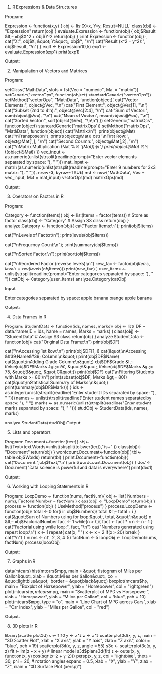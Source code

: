 1. R Expressions &amp; Data Structures

Program:

Expression &lt;- function(x,y)
{
obj &lt;- list(X=x, Y=y, Result=NULL)
class(obj) &lt;- &quot;Expression&quot;
return(obj)
}
evaluate.Expression &lt;- function(obj)
{
obj$Result &lt;- obj$X^2 + obj$Y^2
return(obj)
}
print.Expression &lt;- function(obj)
{
cat(&quot;X:&quot;, obj$X, &quot; Y:&quot;, obj$Y, &quot;\n&quot;)
cat(&quot;Result (x^2 + y^2):&quot;, obj$Result, &quot;\n&quot;)
}
exp1 &lt;- Expression(10,5)
exp1 &lt;- evaluate.Expression(exp1)
print(exp1)

Output:

2. Manipulation of Vectors and Matrices

Program:

setClass(&quot;MathData&quot;,
slots = list(Vec = &quot;numeric&quot;, Mat = &quot;matrix&quot;))
setGeneric(&quot;vectorOps&quot;, function(object) standardGeneric(&quot;vectorOps&quot;))
setMethod(&quot;vectorOps&quot;, &quot;MathData&quot;, function(object){
cat(&quot;Vector Elements:&quot;, object@Vec, &quot;\n&quot;)
cat(&quot;First Element:&quot;, object@Vec[1], &quot;\n&quot;)
cat(&quot;Subset (2nd to 4th):&quot;, object@Vec[2:4], &quot;\n&quot;)
cat(&quot;Sum of Vector:&quot;, sum(object@Vec), &quot;\n&quot;)
cat(&quot;Mean of Vector:&quot;, mean(object@Vec), &quot;\n&quot;)
cat(&quot;Sorted Vector:&quot;, sort(object@Vec), &quot;\n\n&quot;)
})
setGeneric(&quot;matrixOps&quot;, function(object) standardGeneric(&quot;matrixOps&quot;))
setMethod(&quot;matrixOps&quot;, &quot;MathData&quot;, function(object){
cat(&quot;Matrix:\n&quot;); print(object@Mat)
cat(&quot;\nTranspose:\n&quot;); print(t(object@Mat))
cat(&quot;\nFirst Row:&quot;, object@Mat[1,], &quot;\n&quot;)
cat(&quot;Second Column:&quot;, object@Mat[,2], &quot;\n&quot;)
cat(&quot;\nMatrix Multiplication (Mat %*% t(Mat)):\n&quot;)
print(object@Mat %*% t(object@Mat))
})
vec_input &lt;- as.numeric(unlist(strsplit(readline(prompt=&quot;Enter vector elements separated
by space: &quot;), &quot; &quot;)))
mat_input &lt;- matrix(as.numeric(unlist(strsplit(readline(prompt=&quot;Enter 9 numbers for 3x3
matrix: &quot;), &quot; &quot;))),
nrow=3, byrow=TRUE)
md &lt;- new(&quot;MathData&quot;, Vec = vec_input, Mat = mat_input)
vectorOps(md)
matrixOps(md)

Output:

3. Operators on Factors in R

Program:

Category &lt;- function(items){
obj &lt;- list(Items = factor(items)) # Store as factor
class(obj) &lt;- &quot;Category&quot; # Assign S3 class
return(obj)
}
analyze.Category &lt;- function(obj){
cat(&quot;Factor Items:\n&quot;); print(obj$Items)

cat(&quot;\nLevels of Factor:\n&quot;); print(levels(obj$Items))

cat(&quot;\nFrequency Count:\n&quot;); print(summary(obj$Items))

cat(&quot;\nSorted Factor:\n&quot;); print(sort(obj$Items))

cat(&quot;\nReordered Factor (reverse levels):\n&quot;)
new_fac &lt;- factor(obj$Items, levels = rev(levels(obj$Items)))
print(new_fac)
}
user_items &lt;- unlist(strsplit(readline(prompt=&quot;Enter categories separated by space: &quot;), &quot; &quot;))
catObj &lt;- Category(user_items)
analyze.Category(catObj)

Input:

Enter categories separated by space: apple banana orange apple banana

Output:

4. Data Frames in R

Program:
StudentData &lt;- function(ids, names, marks){
obj &lt;- list(
DF = data.frame(ID = ids, Name = names, Marks = marks)
)
class(obj) &lt;- &quot;StudentData&quot; # Assign S3 class
return(obj)
}
analyze.StudentData &lt;- function(obj){
cat(&quot;Original Data Frame:\n&quot;)
print(obj$DF)

cat(&quot;\nAccessing 1st Row:\n&quot;)
print(obj$DF[1, ])
cat(&quot;\nAccessing &#39;Name&#39; Column:\n&quot;)
print(obj$DF$Name)
cat(&quot;\nAdding Grade Column:\n&quot;)
obj$DF$Grade &lt;- ifelse(obj$DF$Marks &gt;= 90, &quot;A&quot;,
ifelse(obj$DF$Marks &gt;= 75, &quot;B&quot;, &quot;C&quot;))
print(obj$DF)
cat(&quot;\nFiltering Students with Marks &gt;= 80:\n&quot;)
print(subset(obj$DF, Marks &gt;= 80))
cat(&quot;\nStatistical Summary of Marks:\n&quot;)
print(summary(obj$DF$Marks))
}
ids &lt;- as.integer(unlist(strsplit(readline(&quot;Enter student IDs separated by space: &quot;), &quot; &quot;)))
names &lt;- unlist(strsplit(readline(&quot;Enter student names separated by space: &quot;), &quot; &quot;))
marks &lt;- as.numeric(unlist(strsplit(readline(&quot;Enter student marks separated by space: &quot;), &quot;
&quot;)))
studObj &lt;- StudentData(ids, names, marks)

analyze.StudentData(studObj)
Output:

5. Lists and operators

Program:
Document&lt;-function(text){
obj&lt;-list(Text=text,Words=unlist(strsplit(tolower(text),&quot;\\s+&quot;)))
class(obj)&lt;-&quot;Document&quot;
return(obj)
}
wordcount.Document&lt;-function(obj){
tbl&lt;-table(obj$Words)
return(tbl)
}
print.Document&lt;-function(obj){
cat(&quot;Document:&quot;,obj$Text,&quot;\n&quot;)
print(wordcount.Document(obj))
}
doc1&lt;-Document(&quot;Data science is powerful and data is everywhere&quot;)
print(doc1)

Output:

6. Working with Looping Statements in R

Program:
LoopDemo &lt;- function(nums, factNum){
obj &lt;- list(
Numbers = nums,
FactorialNumber = factNum
)
class(obj) &lt;- &quot;LoopDemo&quot;
return(obj)
}
process &lt;- function(obj) {
UseMethod(&quot;process&quot;)
}
process.LoopDemo &lt;- function(obj){
total &lt;- 0
for(i in obj$Numbers){
total &lt;- total + i
}
cat(&quot;Sum of Numbers using for loop:&quot;, total, &quot;\n&quot;)
n &lt;- obj$FactorialNumber
fact &lt;- 1
while(n &gt; 0){
fact &lt;- fact * n
n &lt;- n - 1
}
cat(&quot;Factorial using while loop:&quot;, fact, &quot;\n&quot;)
cat(&quot;Numbers generated using repeat loop:\n&quot;)
x &lt;- 1
repeat{
cat(x, &quot; &quot;)
x &lt;- x + 2
if(x &gt; 20) break
}
cat(&quot;\n&quot;)
}
nums &lt;- c(1, 2, 3, 4, 5)
factNum &lt;- 5
loopObj &lt;- LoopDemo(nums, factNum)
process(loopObj)

Output:

7. Graphs in R

data(mtcars)
hist(mtcars$mpg,
main = &quot;Histogram of Miles per Gallon&quot;,
xlab = &quot;Miles per Gallon&quot;,
col = &quot;lightblue&quot;, border = &quot;black&quot;)
boxplot(mtcars$hp,
main = &quot;Boxplot of Horsepower&quot;,
ylab = &quot;Horsepower&quot;,
col = &quot;lightgreen&quot;)
plot(mtcars$hp, mtcars$mpg,
main = &quot;Scatterplot of MPG vs Horsepower&quot;,
xlab = &quot;Horsepower&quot;,
ylab = &quot;Miles per Gallon&quot;,
col = &quot;blue&quot;, pch = 19)
plot(mtcars$mpg,
type = &quot;o&quot;,
main = &quot;Line Chart of MPG across Cars&quot;,
xlab = &quot;Car Index&quot;,
ylab = &quot;Miles per Gallon&quot;,
col = &quot;red&quot;)

Output:

8. 3D plots in R

library(scatterplot3d)
x &lt;- 1:10
y &lt;- x^2
z &lt;- x^3
scatterplot3d(x, y, z,
main = &quot;3D Scatter Plot&quot;,
xlab = &quot;X axis&quot;,
ylab = &quot;Y axis&quot;,
zlab = &quot;Z axis&quot;,
color = &quot;blue&quot;,
pch = 19)
scatterplot3d(x, y, z, angle = 55)
s3d &lt;- scatterplot3d(x, y, z)
fit &lt;- lm(z ~ x + y) # linear model
s3d$plane3d(fit)
z &lt;- outer(x, y, function(x, y) cos(sqrt(x^2 + y^2)))
persp(x, y, z,
col = &quot;lightblue&quot;,
theta = 30, phi = 20, # rotation angles
expand = 0.5,
xlab = &quot;X&quot;, ylab = &quot;Y&quot;, zlab = &quot;Z&quot;,
main = &quot;3D Surface Plot (persp)&quot;)
